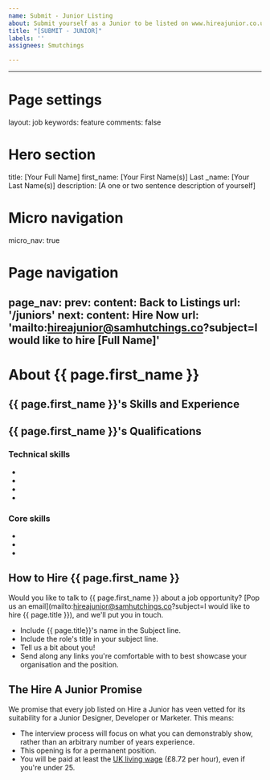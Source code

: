 ```yaml
---
name: Submit - Junior Listing
about: Submit yourself as a Junior to be listed on www.hireajunior.co.uk
title: "[SUBMIT - JUNIOR]"
labels: ''
assignees: Smutchings

---
```


---
# Page settings
layout: job
keywords: feature
comments: false

# Hero section
title: [Your Full Name]
first_name: [Your First Name(s)]
Last _name: [Your Last Name(s)]
description: [A one or two sentence description of yourself]

# Micro navigation
micro_nav: true

# Page navigation
page_nav:
    prev:
        content: Back to Listings
        url: '/juniors'
    next:
        content: Hire Now
        url: 'mailto:hireajunior@samhutchings.co?subject=I would like to hire [Full Name]'
---

# About {{ page.first_name }}



## {{ page.first_name }}'s Skills and Experience


## {{ page.first_name }}'s Qualifications

### Technical skills

- 
- 
- 
- 

### Core skills

- 
- 
- 


<!-- The Following Two sections are the same on every job listing. Changes made to them by you will be ignored -->
## How to Hire {{ page.first_name }}

Would you like to talk to {{ page.first_name }} about a job opportunity? [Pop us an email](mailto:hireajunior@samhutchings.co?subject=I would like to hire {{ page.title }}), and we'll put you in touch.

- Include {{ page.title}}'s name in the Subject line. 
- Include the role's title in your subject line.
- Tell us a bit about you!
- Send along any links you're comfortable with to best showcase your organisation and the position.

## The Hire A Junior Promise

We promise that every job listed on Hire a Junior has veen vetted for its suitability for a Junior Designer, Developer or Marketer. This means:

- The interview process will focus on what you can demonstrably show, rather than an arbitrary number of years experience.
- This opening is for a permanent position.
- You will be paid at least the [UK living wage](https://www.gov.uk/national-minimum-wage-rates) (£8.72 per hour), even if you're under 25.
